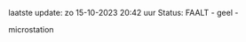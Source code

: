 laatste update: 
zo 15-10-2023 20:42   uur 
Status: FAALT - geel - 
<div class="service Y">microstation</div>